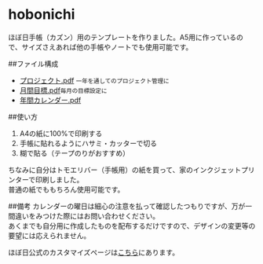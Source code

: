 # hobonichi

ほぼ日手帳（カズン）用のテンプレートを作りました。A5用に作っているので、サイズさえあれば他の手帳やノートでも使用可能です。

##ファイル構成
- [プロジェクト.pdf](https://github.com/mu373/hobonichi/blob/master/プロジェクト.pdf) `一年を通してのプロジェクト管理に`
- [月間目標.pdf](https://github.com/mu373/hobonichi/blob/master/月間目標.pdf)`毎月の目標設定に`
- [年間カレンダー.pdf](https://github.com/mu373/hobonichi/blob/master/年間カレンダー.pdf)

##使い方
1. A4の紙に100%で印刷する
2. 手帳に貼れるようにハサミ・カッターで切る
3. 糊で貼る（テープのりがおすすめ）

ちなみに自分はトモエリバー（手帳用）の紙を買って、家のインクジェットプリンターで印刷しました。  
普通の紙でももちろん使用可能です。

##備考
カレンダーの曜日は細心の注意を払って確認したつもりですが、万が一間違いをみつけた際にはお問い合わせください。  
あくまでも自分用に作成したものを配布するだけですので、デザインの変更等の要望には応えられません。

ほぼ日公式のカスタマイズページは[こちら](http://www.1101.com/store/techo/2016/download/)にあります。
